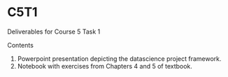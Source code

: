 # C5T1
Deliverables for Course 5 Task 1

Contents
1. Powerpoint presentation depicting the datascience project framework.
2. Notebook with exercises from Chapters 4 and 5 of textbook.
